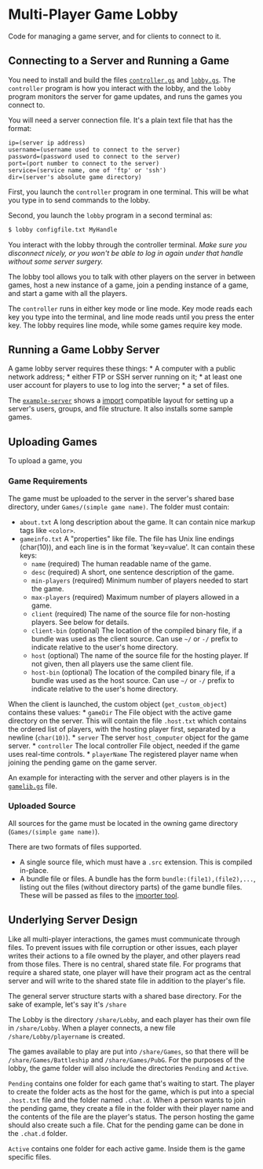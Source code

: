 # Multi-Player Game Lobby

Code for managing a game server, and for clients to connect to it.

## Connecting to a Server and Running a Game

You need to install and build the files [`controller.gs`](controller.gs) and [`lobby.gs`](lobby.gs).  The `controller` program is how you interact with the lobby, and the `lobby` program monitors the server for game updates, and runs the games you connect to.

You will need a server connection file.  It's a plain text file that has the format:

```
ip=(server ip address)
username=(username used to connect to the server)
password=(password used to connect to the server)
port=(port number to connect to the server)
service=(service name, one of 'ftp' or 'ssh')
dir=(server's absolute game directory)
```

First, you launch the `controller` program in one terminal.  This will be what you type in to send commands to the lobby.

Second, you launch the `lobby` program in a second terminal as:

```bash
$ lobby configfile.txt MyHandle
```

You interact with the lobby through the controller terminal.  *Make sure you disconnect nicely, or you won't be able to log in again under that handle without some server surgery.*

The lobby tool allows you to talk with other players on the server in between games, host a new instance of a game, join a pending instance of a game, and start a game with all the players.

The `controller` runs in either key mode or line mode.  Key mode reads each key you type into the terminal, and line mode reads until you press the enter key.  The lobby requires line mode, while some games require key mode.


## Running a Game Lobby Server

A game lobby server requires these things:
    * A computer with a public network address;
    * either FTP or SSH server running on it;
    * at least one user account for players to use to log into the server;
    * a set of files.

The [`example-server`](example-server) shows a [import](https://github.com/groboclown/greyhack-importer) compatible layout for setting up a server's users, groups, and file structure.  It also installs some sample games.

## Uploading Games

To upload a game, you

### Game Requirements

The game must be uploaded to the server in the server's shared base directory, under `Games/(simple game name)`.  The folder must contain:

* `about.txt` A long description about the game.  It can contain nice markup tags like `<color>`.
* `gameinfo.txt` A "properties" like file.  The file has Unix line endings (char(10)), and each line is in the format 'key=value'.  It can contain these keys:
    * `name` (required) The human readable name of the game.
    * `desc` (required) A short, one sentence description of the game.
    * `min-players` (required) Minimum number of players needed to start the game.
    * `max-players` (required) Maximum number of players allowed in a game.
    * `client` (required) The name of the source file for non-hosting players.  See below for details.
    * `client-bin` (optional) The location of the compiled binary file, if a bundle was used as the client source.  Can use `~/` or `-/` prefix to indicate relative to the user's home directory.
    * `host` (optional) The name of the source file for the hosting player.  If not given, then all players use the same client file.
    * `host-bin` (optional) The location of the compiled binary file, if a bundle was used as the host source.  Can use `~/` or `-/` prefix to indicate relative to the user's home directory.

When the client is launched, the custom object (`get_custom_object`) contains these values:
    * `gameDir` The File object with the active game directory on the server.  This will contain the file `.host.txt` which contains the ordered list of players, with the hosting player first, separated by a newline (`char(10)`).
    * `server` The server `host_computer` object for the game server.
    * `controller` The local controller File object, needed if the game uses real-time controls.
    * `playerName` The registered player name when joining the pending game on the game server.

An example for interacting with the server and other players is in the [`gamelib.gs`](gamelib.gs) file.


### Uploaded Source

All sources for the game must be located in the owning game directory (`Games/(simple game name)`).

There are two formats of files supported.

* A single source file, which must have a `.src` extension.  This is compiled in-place.
* A bundle file or files.  A bundle has the form `bundle:(file1),(file2),...`, listing out the files (without directory parts) of the game bundle files.  These will be passed as files to the [importer tool](https://github.com/groboclown/greyhack-importer).


## Underlying Server Design

Like all multi-player interactions, the games must communicate through files.  To prevent issues with file corruption or other issues, each player writes their actions to a file owned by the player, and other players read from those files.  There is no central, shared state file.  For programs that require a shared state, one player will have their program act as the central server and will write to the shared state file in addition to the player's file.

The general server structure starts with a shared base directory.  For the sake of example, let's say it's `/share`

The Lobby is the directory `/share/Lobby`, and each player has their own file in `/share/Lobby`.  When a player connects, a new file `/share/Lobby/playername` is created.

The games available to play are put into `/share/Games`, so that there will be `/share/Games/Battleship` and `/share/Games/PubG`.  For the purposes of the lobby, the game folder will also include the directories `Pending` and `Active`.

`Pending` contains one folder for each game that's waiting to start.  The player to create the folder acts as the host for the game, which is put into a special `.host.txt` file and the folder named `.chat.d`.  When a person wants to join the pending game, they create a file in the folder with their player name and the contents of the file are the player's status.  The person hosting the game should also create such a file.  Chat for the pending game can be done in the `.chat.d` folder.

`Active` contains one folder for each active game.  Inside them is the game specific files.
